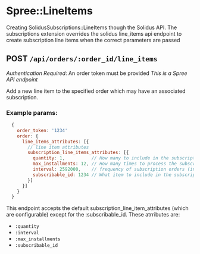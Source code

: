 # Spree::LineItems
Creating SolidusSubscriptions::LineItems though the Solidus API. The subscriptions
extension overrides the solidus line_items api endpoint to create subscription
line items when the correct parameters are passed

## POST `/api/orders/:order_id/line_items`
*Authentication Required*: An order token must be provided
*This is a Spree API endpoint*

Add a new line item to the specified order which may have an associated
subscription.

### Example params:
```js
  {
    order_token: '1234'
    order: {
      line_items_attributes: [{
        // line item attributes
        subscription_line_items_attributes: [{
          quantity: 1,          // How many to include in the subscription orders
          max_installments: 12, // How many times to process the subscriptions (null for ad nauseam)
          interval: 2592000,    // frequency of subscription orders (in seconds)
          subscribable_id: 1234 // What item to include in the subscription order
        }]
      }]
    }
  }
```

This endpoint accepts the default subscription_line_item_attributes (which are
configurable) except for the :subscribable_id. These atrributes are:
- `:quantity`
- `:interval`
- `:max_installments`
- `:subscribable_id`
